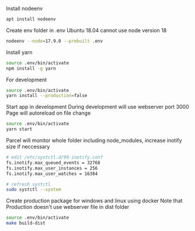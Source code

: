 Install nodeenv
```bash
apt install nodeenv
```

Create env folder in .env
Ubuntu 18.04 cannot use node version 18
```bash
nodeenv --node=17.9.0 --prebuilt .env
```

Install yarn
```bash
source .env/bin/activate
npm install -g yarn
```

For development
```bash
source .env/bin/activate
yarn install --production=false
```

Start app in development
During development will use webserver port 3000
Page will autoreload on file change
```bash
source .env/bin/activate
yarn start
```

Parcel will monitor whole folder including node_modules, increase inotify size if neccessary
```bash
# edit /etc/systctl.d/99-inotify.conf
fs.inotify.max_queued_events = 32768                                            
fs.inotify.max_user_instances = 256
fs.inotify.max_user_watches = 16384

# refresh systctl
sudo systctl --system
```

Create production package for windows and linux using docker
Note that Production doesn't use webserver
file in dist folder
```bash
source .env/bin/activate
make build-dist
```
